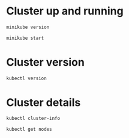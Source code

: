 # Cluster up and running

```bash
minikube version
```

```bash
minikube start
```

# Cluster version

```bash
kubectl version
```

# Cluster details

```bash
kubectl cluster-info
```

```bash
kubectl get nodes
```
